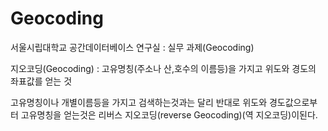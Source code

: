 # Geocoding
서울시립대학교 공간데이터베이스 연구실 : 실무 과제(Geocoding)


지오코딩(Geocoding) : 고유명칭(주소나 산,호수의 이름등)을 가지고 위도와 경도의 좌표값를 얻는 것   
  
고유명칭이나 개별이름등을 가지고 검색하는것과는 달리 반대로 위도와 경도값으로부터 고유명칭을 얻는것은 리버스 지오코딩(reverse Geocoding)(역 지오코딩)이된다.
